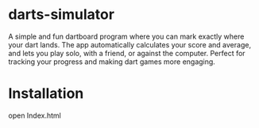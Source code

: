 # darts-simulator

A simple and fun dartboard program where you can mark exactly where your dart lands. 
The app automatically calculates your score and average, and lets you play solo,
with a friend, or against the computer. Perfect for tracking your progress and making dart games more engaging.

# Installation

open Index.html
